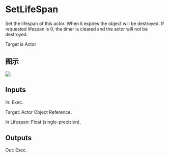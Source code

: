 # SetLifeSpan

Set the lifespan of this actor. When it expires the object will be destroyed. If requested lifespan is 0, the timer is cleared and the actor will not be destroyed.

Target is Actor

## 图示

![]($-20221218-17345185.png)

## Inputs

In: Exec.

Target: Actor Object Reference.

In Lifespan: Float (single-precision).  

## Outputs

Out: Exec.


